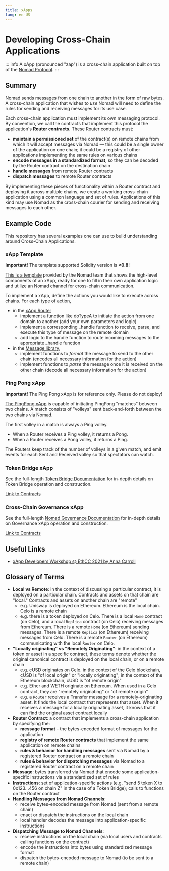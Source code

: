 ```yaml
---
title: xApps
lang: en-US
---
```


# Developing Cross-Chain Applications

::: info
  A xApp (pronounced "zap") is a cross-chain application built on top of the [Nomad Protocol](../index.md).
:::

## Summary

Nomad sends messages from one chain to another in the form of raw bytes. A cross-chain application that wishes to *use* Nomad will need to define the rules for sending and receiving messages for its use case.

Each cross-chain application must implement its own messaging protocol. By convention, we call the contracts that implement this protocol the application's **Router contracts.** These Router contracts must:

- **maintain a permissioned set** of the contract(s) on remote chains from which it will accept messages via Nomad — this could be a single owner of the application on one chain; it could be a registry of other applications implementing the same rules on various chains
- **encode messages in a standardized format**, so they can be decoded by the Router contract on the destination chain
- **handle messages** from remote Router contracts
- **dispatch messages** to remote Router contracts

By implementing these pieces of functionality within a Router contract and deploying it across multiple chains, we create a working cross-chain application using a common language and set of rules. Applications of this kind may use Nomad as the cross-chain courier for sending and receiving messages to each other.

## Example Code

This repository has several examples one can use to build understanding around Cross-Chain Applications.

### xApp Template

**Important!** The template supported Solidity version is **<0.8**!

[This is a template](https://github.com/nomad-xyz/nomad-monorepo/tree/main/solidity/nomad-xapps/contracts/xapp-template) provided by the Nomad team that shows the high-level components of an xApp, ready for one to fill in their own application logic and utilize an Nomad channel for cross-chain communication.

To implement a xApp, define the actions you would like to execute across chains.
For each type of action,

- in the [xApp Router](https://github.com/nomad-xyz/nomad-monorepo/blob/main/solidity/nomad-xapps/contracts/xapp-template/RouterTemplate.sol)
  - implement a function like doTypeA to initiate the action from one domain to another (add your own parameters and logic)
  - implement a corresponding _handle function to receive, parse, and execute this type of message on the remote domain
  - add logic to the handle function to route incoming messages to the appropriate _handle function
- in the [Message library](https://github.com/nomad-xyz/nomad-monorepo/blob/main/solidity/nomad-xapps/contracts/xapp-template/MessageTemplate.sol),
  - implement functions to *format* the message to send to the other chain (encodes all necessary information for the action)
  - implement functions to *parse* the message once it is received on the other chain (decode all necessary information for the action)

### Ping Pong xApp

**Important!** The Ping Pong xApp is for reference only. Please do not deploy!

[The PingPong xApp](https://github.com/nomad-xyz/nomad-monorepo/tree/main/solidity/nomad-xapps/contracts/ping-pong) is capable of initiating PingPong "matches" between two chains. A match consists of "volleys" sent back-and-forth between the two chains via Nomad.

The first volley in a match is always a Ping volley.

- When a Router receives a Ping volley, it returns a Pong.
- When a Router receives a Pong volley, it returns a Ping.

The Routers keep track of the number of volleys in a given match, and emit events for each Sent and Received volley so that spectators can watch.

### Token Bridge xApp

See the full-length [Token Bridge Documentation](./token-bridge.md) for in-depth details on Token Bridge operation and construction.

[Link to Contracts](https://github.com/nomad-xyz/nomad-monorepo/tree/main/solidity/nomad-xapps/contracts/bridge)

### Cross-Chain Governance xApp

See the full-length [Nomad Governance Documentation](./governance.md) for in-depth details on Governance xApp operation and construction.

[Link to Contracts](https://github.com/nomad-xyz/nomad-monorepo/tree/main/solidity/nomad-core/contracts/governance)

## Useful Links

- [xApp Developers Workshop @ EthCC 2021 by Anna Carroll](https://www.youtube.com/watch?v=E_zhTRsxWtw)

## Glossary of Terms

- **Local vs Remote**: in the context of discussing a particular contract, it is deployed on a particular chain. Contracts and assets on that chain are "local." Contracts and assets on another chain are "remote"
  - e.g. Uniswap is deployed on Ethereum. Ethereum is the local chain. Celo is a remote chain
  - e.g. there is a token deployed on Celo. There is a local `Home` contract (on Celo), and a local `Replica` contract (on Celo) receiving messages from Ethereum. There is a remote `Home` (on Ethereum) sending messages. There is a remote `Replica` (on Ethereum) receiving messages from Celo. There is a remote `Router` (on Ethereum) communicating with the local `Router` on Celo.
- **"Locally originating" vs "Remotely Originating"**: in the context of a token or asset in a specific contract, these terms denote whether the original canonical contract is deployed on the local chain, or on a remote chain
  - e.g. cUSD originates on Celo. in the context of the Celo blockchain, cUSD is "of local origin" or "locally originating"; in the context of the Ethereum blockchain, cUSD is "of remote origin"
  - e.g. Ether and WETH originate on Ethereum. When used in a Celo contract, they are "remotely originating" or "of remote origin"
  - e.g. a `Router` receives a Transfer message for a remotely-originating asset. It finds the local contract that represents that asset. When it receives a message for a locally originating asset, it knows that it can find the original asset contract locally
- **Router Contract**: a contract that implements a cross-chain application by specifying the:
  - **message format** - the bytes-encoded format of messages for the application
  - **registry of remote Router contracts** that implement the same application on remote chains
  - **rules & behavior for handling messages** sent via Nomad by a registered Router contract on a remote chain
  - **rules & behavior for dispatching messages** via Nomad to a registered Router contract on a remote chain
- **Message**: bytes transferred via Nomad that encode some application-specific instructions via a standardized set of rules
- **Instructions**: set of application-specific actions (e.g. "send 5 token X to 0x123...456 on chain Z" in the case of a Token Bridge); calls to functions on the Router contract
- **Handling Messages from Nomad Channels**:
  - receive bytes-encoded message from Nomad (sent from a remote chain)
  - enact or dispatch the instructions on the local chain
  - local handler decodes the message into application-specific instructions
- **Dispatching Message to Nomad Channels**:
  - receive instructions on the local chain (via local users and contracts calling functions on the contract)
  - encode the instructions into bytes using standardized message format
  - dispatch the bytes-encoded message to Nomad (to be sent to a remote chain)

